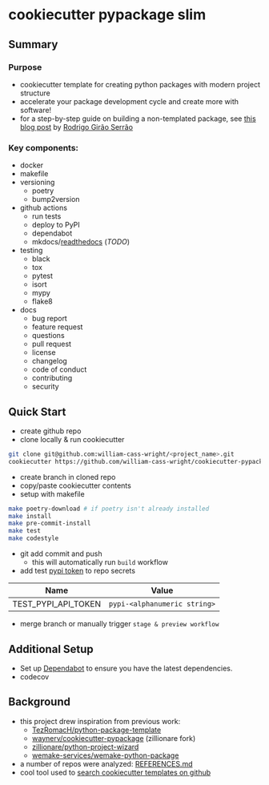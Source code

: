 # cookiecutter pypackage slim

## Summary
### Purpose
- cookiecutter template for creating python packages with modern project structure
- accelerate your package development cycle and create more with software!
- for a step-by-step guide on building a non-templated package, see [this blog post](https://mathspp.com/blog/how-to-create-a-python-package-in-2022) by [Rodrigo Girão Serrão](https://github.com/rodrigogiraoserrao)

### Key components:
- docker
- makefile
- versioning
	- poetry
	- bump2version
- github actions
	- run tests
	- deploy to PyPI
	- dependabot
	- mkdocs/[readthedocs] (*TODO*)
- testing
	- black
	- tox
	- pytest
	- isort
	- mypy
	- flake8
- docs
	- bug report
	- feature request
	- questions
	- pull request
	- license
	- changelog
	- code of conduct
	- contributing
	- security

[readthedocs]: https://github.com/readthedocs/readthedocs.org

## Quick Start
- create github repo 
- clone locally & run cookiecutter
```bash
git clone git@github.com:william-cass-wright/<project_name>.git
cookiecutter https://github.com/william-cass-wright/cookiecutter-pypackage-slim.git _<project_name>
```
- create branch in cloned repo
- copy/paste cookiecutter contents
- setup with makefile
```bash
make poetry-download # if poetry isn't already installed
make install
make pre-commit-install
make test
make codestyle
```

- git add commit and push
	- this will automatically run `build` workflow
- add test [pypi token] to repo secrets

| Name | Value |
| ---- | ---- |
| TEST_PYPI_API_TOKEN | `pypi-<alphanumeric string>` |

- merge branch or manually trigger `stage & preview workflow` 

[pypi token]: https://pypi.org/help/#apitoken

## Additional Setup
- Set up [Dependabot](https://docs.github.com/en/github/administering-a-repository/enabling-and-disabling-version-updates#enabling-github-dependabot-version-updates) to ensure you have the latest dependencies.
- codecov

## Background
- this project drew inspiration from previous work:
	- [TezRomacH/python-package-template]
	- [waynerv/cookiecutter-pypackage] (zillionare fork)
	- [zillionare/python-project-wizard]
	- [wemake-services/wemake-python-package]
- a number of repos were analyzed: [REFERENCES.md]
- cool tool used to [search cookiecutter templates on github]

[TezRomacH/python-package-template]: https://github.com/TezRomacH/python-package-template
[waynerv/cookiecutter-pypackage]: https://github.com/waynerv/cookiecutter-pypackage
[wemake-services/wemake-python-package]: https://github.com/wemake-services/wemake-python-package
[REFERENCES.md]: /references/REFERENCES.md
[search cookiecutter templates on github]:http://cookiecutter-templates.sebastianruml.name/
[zillionare/python-project-wizard]: https://github.com/zillionare/python-project-wizard